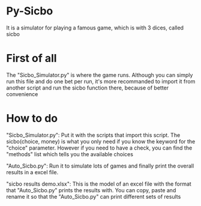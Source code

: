 # Py-Sicbo
It is a simulator for playing a famous game, which is with 3 dices, called sicbo


# First of all
The "Sicbo_Simulator.py" is where the game runs. Although you can simply run this file and do one bet per run, it's more recommanded to import it from another script and run the sicbo function there, because of better convenience


# How to do
"Sicbo_Simulator.py": Put it with the scripts that import this script. The sicbo(choice, money) is what you only need if you know the keyword for the "choice" parameter. However if you need to have a check, you can find the "methods" list which tells you the available choices

"Auto_Sicbo.py": Run it to simulate lots of games and finally print the overall results in a excel file.

"sicbo results demo.xlsx": This is the model of an excel file with the format that "Auto_Sicbo.py" prints the results with. You can copy, paste and rename it so that the "Auto_Sicbo.py" can print different sets of results
